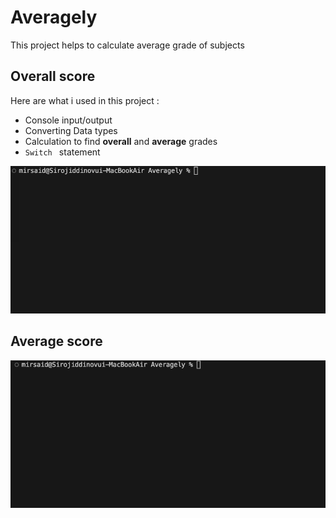 # Averagely

 This project helps to calculate average grade of subjects

 ## Overall score

 Here are what i used in this project : 

 * Console input/output
 * Converting Data types
 * Calculation to find **overall** and **average** grades
 * ` Switch  ` statement

 ![](./Assets/overall%20grade%20gif.gif)

 ## Average score

![](./Assets/average%20grade%20gif.gif)



